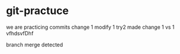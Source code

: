 # git-practuce
we  are practicing commits
change 1
modify 1
try2
made change 1 
vs 1
vfhdsvfDhf


branch merge detected